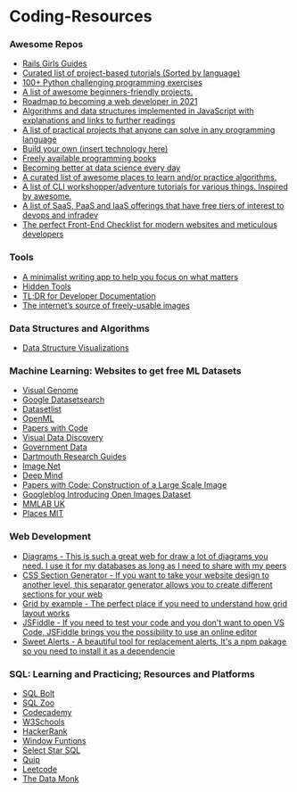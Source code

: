 <h1>Coding-Resources</h1>

<h3>Awesome Repos</h3>
<ul>
    <li>
        <a href="https://github.com/railsgirls/railsgirls.github.io">Rails Girls Guides</a>
    </li>
    <li>
        <a href="https://github.com/tuvtran/project-based-learning">Curated list of project-based tutorials (Sorted by language)</a>
    </li>
    <li>
        <a href="https://github.com/zhiwehu/Python-programming-exercises">100+ Python challenging programming exercises</a>
    </li>
    <li>
        <a href="https://github.com/MunGell/awesome-for-beginners">A list of awesome beginners-friendly projects.</a>
    </li>
    <li>
        <a href="https://github.com/kamranahmedse/developer-roadmap">Roadmap to becoming a web developer in 2021</a>
    </li>
    <li>
        <a href="https://github.com/trekhleb/javascript-algorithms">Algorithms and data structures implemented in JavaScript with explanations and links to further readings</a>
    </li>
    <li>
        <a href="https://github.com/karan/Projects">A list of practical projects that anyone can solve in any programming language</a>
    </li>
    <li>
        <a href="https://github.com/danistefanovic/build-your-own-x">Build your own (insert technology here)</a>
    </li>
    <li>
        <a href="https://github.com/EbookFoundation/free-programming-books">Freely available programming books</a>
    </li>
    <li>
        <a href="https://github.com/amitness/learning">Becoming better at data science every day</a>
    </li>
    <li>
        <a href="https://github.com/tayllan/awesome-algorithms">A curated list of awesome places to learn and/or practice algorithms.</a>
    </li>
    <li>
        <a href="https://github.com/therebelrobot/awesome-workshopper">A list of CLI workshopper/adventure tutorials for various things. Inspired by awesome.</a>    
    </li>
    <li>
        <a href="https://github.com/ripienaar/free-for-dev">A list of SaaS, PaaS and IaaS offerings that have free tiers of interest to devops and infradev</a>
    </li>
    <li>
        <a href="https://github.com/thedaviddias/Front-End-Checklist">The perfect Front-End Checklist for modern websites and meticulous developers</a>
    </li>
</ul>

<h3>Tools</h3>
<ul>
    <li>
        <a href="https://writtyapp.com/?ref=hiddentools">A minimalist writing app to help you
focus on what matters</a>
    </li>
    <li>
        <a href="https://hiddentools.dev/">Hidden Tools</a>
    </li>
    <li>
        <a href="https://devhints.io/">TL;DR for Developer Documentation</a>
    </li>
    <li>
        <a href="https://unsplash.com/">The internet’s source of freely-usable images</a>
    </li>
</ul>

<h3>Data Structures and Algorithms</h3>
<ul>
    <li>
        <a href="https://www.cs.usfca.edu/~galles/visualization/Algorithms.html">Data Structure Visualizations</a>
    </li>
</ul>

<h3>Machine Learning: Websites to get free ML Datasets</h3>
<ul>
    <li>
        <a href="http://visualgenome.org/">Visual Genome</a>
    </li>
    <li>
        <a href="https://datasetsearch.research.google.com/">Google Datasetsearch</a>
    </li>
    <li>
        <a href="https://www.datasetlist.com/">Datasetlist</a>
    </li>
    <li>
        <a href="https://www.openml.org/">OpenML</a>
    </li>
    <li>
        <a href="https://paperswithcode.com/datasets">Papers with Code</a>
    </li>
    <li>
        <a href="https://visualdata.io/discovery">Visual Data Discovery</a>
    </li>
    <li>
        <a href="https://www.data.gov/">Government Data</a>
    </li>
    <li>
        <a href="https://researchguides.dartmouth.edu/c.php?g=517073&p=6289098">Dartmouth Research Guides</a>
    </li>
    <li>
        <a href="https://image-net.org/">Image Net</a>
    </li>
    <li>
        <a href="https://deepmind.com/research/open-source/kinetics">Deep Mind</a>
    </li>
    <li>
        <a href="https://paperswithcode.com/paper/lsun-construction-of-a-large-scale-image">Papers with Code: Construction of a Large Scale Image</a>
    </li>
    <li>
        <a href="https://ai.googleblog.com/2016/09/introducing-open-images-dataset.html">Googleblog Introducing Open Images Dataset</a>
    </li>
    <li>
        <a href="http://mmlab.ie.cuhk.edu.hk/projects/CelebA.html">MMLAB UK</a>
    </li>
    <li>
        <a href="http://places.csail.mit.edu/index.html">Places MIT</a>
    </li>
</ul>

<h3>Web Development</h3>
<ul>
    <li>
        <a href="https://app.diagrams.net/">Diagrams -  This is such a great web for draw a lot of diagrams you need. I use it for my databases as long as I need to share with my peers</a>
    </li>
    <li>
        <a href="https://wweb.dev/resources/css-separator-generator">CSS Section Generator - If you want to take your website design to another level, this separator generator allows you to create different sections for your web</a>
    </li>
    <li>
        <a href="https://gridbyexample.com/">Grid by example - The perfect place if you need to understand how grid layout works</a>
    </li>
    <li>
        <a href="https://jsfiddle.net/">JSFiddle - If you need to test your code and you don't want to open VS Code, JSFiddle brings you the possibility to use an online editor</a>
    </li>
    <li>
        <a href="https://sweetalert.js.org/">Sweet Alerts - A beautiful tool for replacement alerts. It's a npm pakage so you need to install it as a dependencie</a>
    </li>
</ul>

<h3>SQL: Learning and Practicing; Resources and Platforms</h3>
<ul>
    <li>
        <a href="https://sqlbolt.com/">SQL Bolt</a>
    </li>
    <li>
        <a href="https://sqlzoo.net/">SQL Zoo</a>
    </li>
    <li>
        <a href="https://www.codecademy.com/learn/learn-sql">Codecademy</a>
    </li>
    <li>
        <a href="https://www.w3schools.com/sql/">W3Schools</a>
    </li>
    <li>
        <a href="https://www.hackerrank.com/domains/sql">HackerRank</a>
    </li>
    <li>
        <a href="https://www.windowfunctions.com/">Window Funtions</a>
    </li>
    <li>
        <a href="https://selectstarsql.com/">Select Star SQL</a>
    </li>
    <li>
        <a href="https://quip.com/2gwZArKuWk7W">Quip</a>
    </li>
    <li>
        <a href="https://leetcode.com/problemset/database/">Leetcode</a>
    </li>
    <li>
        <a href="http://thedatamonk.com/">The Data Monk</a>
    </li>
</ul>